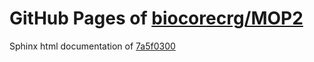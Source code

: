 GitHub Pages of [biocorecrg/MOP2](https://github.com/biocorecrg/MOP2.git)
===
Sphinx html documentation of [7a5f0300](https://github.com/biocorecrg/MOP2/tree/7a5f030004173c415472577c48b2f2c67a0cb165)
